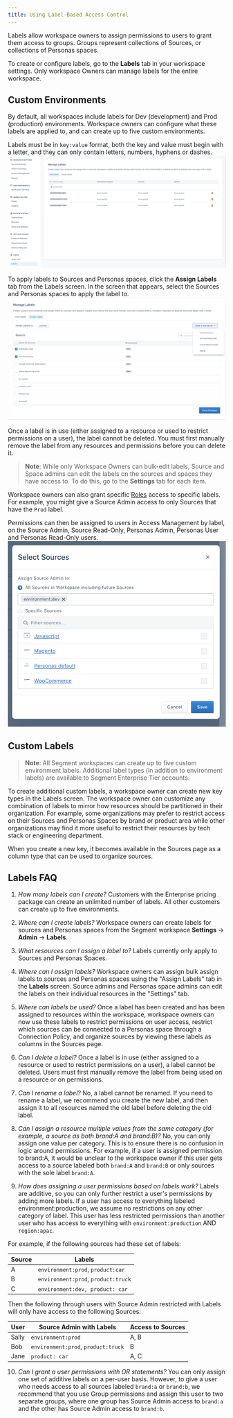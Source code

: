 ```yaml
---
title: Using Label-Based Access Control
---
```


Labels allow workspace owners to assign permissions to users to grant them access to groups. Groups represent collections of Sources, or collections of Personas spaces.

To create or configure labels, go to the **Labels** tab in your workspace settings. Only workspace Owners can manage labels for the entire workspace.

## Custom Environments

By default, all workspaces include labels for Dev (development) and Prod (production) environments. Workspace owners can configure what these labels are applied to, and can create up to five custom environments.

Labels must be in `key:value` format, both the key and value must begin with a letter, and they can only contain letters, numbers, hyphens or dashes.
![](images/labels-page.png)

To apply labels to Sources and Personas spaces, click the **Assign Labels** tab from the Labels screen. In the screen that appears, select the Sources and Personas spaces to apply the label to.
![](images/assign-bulk-labels.png)

Once a label is in use (either assigned to a resource or used to restrict permissions on a user), the label cannot be deleted. You must first manually remove the label from any resources and permissions before you can delete it.

> **Note**: While only Workspace Owners can bulk-edit labels, Source and Space admins can edit the labels on the sources and spaces they have access to. To do this, go to the **Settings** tab for each item.

Workspace owners can also grant specific [Roles](roles/) access to specific labels. For example, you might give a Source Admin access to only Sources that have the `Prod` label.

Permissions can then be assigned to users in Access Management by label, on the Source Admin, Source Read-Only, Personas Admin, Personas User and Personas Read-Only users.
![](images/labels-access-mgmt.png)

## Custom Labels

> **Note**: All Segment workspaces can create up to five custom environment labels. Additional label types (in addition to environment labels) are available to Segment Enterprise Tier accounts.

To create additional custom labels, a workspace owner can create new key types in the Labels screen. The workspace owner can customize any combination of labels to mirror how resources should be partitioned in their organization. For example, some organizations may prefer to restrict access on their Sources and Personas Spaces by brand or product area while other organizations may find it more useful to restrict their resources by tech stack or engineering department.

When you create a new key, it becomes available in the Sources page as a column type that can be used to organize sources.

## Labels FAQ

1. *How many labels can I create?*
Customers with the Enterprise pricing package can create an unlimited number of labels. All other customers can create up to five environments.

2. *Where can I create labels?*
Workspace owners can create labels for sources and Personas spaces from the Segment workspace **Settings** -> **Admin** -> **Labels**.

3. *What resources can I assign a label to?*
Labels currently only apply to Sources and Personas Spaces.

4. *Where can I assign labels?*
Workspace owners can assign bulk assign labels to sources and Personas spaces using the "Assign Labels" tab in the **Labels** screen. Source admins and Personas space admins can edit the labels on their individual resources in the "Settings" tab.

5. *Where can labels be used?*
Once a label has been created and has been assigned to resources within the workspace, workspace owners can now use these labels to restrict permissions on user access, restrict which sources can be connected to a Personas space through a Connection Policy, and organize sources by viewing these labels as columns in the Sources page.

6. *Can I delete a label?*
Once a label is in use (either assigned to a resource or used to restrict permissions on a user), a label cannot be deleted. Users must first manually remove the label from being used on a resource or on permissions.

7. *Can I rename a label?*
No, a label cannot be renamed. If you need to rename a label, we recommend you create the new label, and then assign it to all resources named the old label before deleting the old label.

8. *Can I assign a resource multiple values from the same category (for example, a source as both brand:A and brand:B)?*
No, you can only assign one value per category. This is to ensure there is no confusion in logic around permissions. For example, if a user is assigned permission to brand:A, it would be unclear to the workspace owner if this user gets access to a source labeled both `brand:A` and `brand:B` or only sources with the sole label `brand:A`.

9. *How does assigning a user permissions based on labels work?*
Labels are additive, so you can only further restrict a user's permissions by adding more labels. If a user has access to everything labeled environment:production, we assume no restrictions on any other category of label. This user has less restricted permissions than another user who has access to everything with `environment:production` AND `region:apac`.

For example, if the following sources had these set of labels:

| Source | Labels                              |
| ------ | ----------------------------------- |
| A      | `environment:prod`, `product:car`   |
| B      | `environment:prod`, `product:truck` |
| C      | `environment:dev, product: car`     |

Then the following through users with Source Admin restricted with Labels will only have access to the following Sources:

| User  | Source Admin with Labels            | Access to Sources |
| ----- | ----------------------------------- | ----------------- |
| Sally | `environment:prod`                  | A, B              |
| Bob   | `environment:prod`, `product:truck` | B                 |
| Jane  | `product: car`                      | A, C              |

10. *Can I grant a user permissions with OR statements?*
You can only assign one set of additive labels on a per-user basis. However, to give a user who needs access to all sources labeled `brand:a` or `brand:b`, we recommend that you use Group permissions and assign this user to two separate groups, where one group has Source Admin access to `brand:a` and the other has Source Admin access to `brand:b`.
